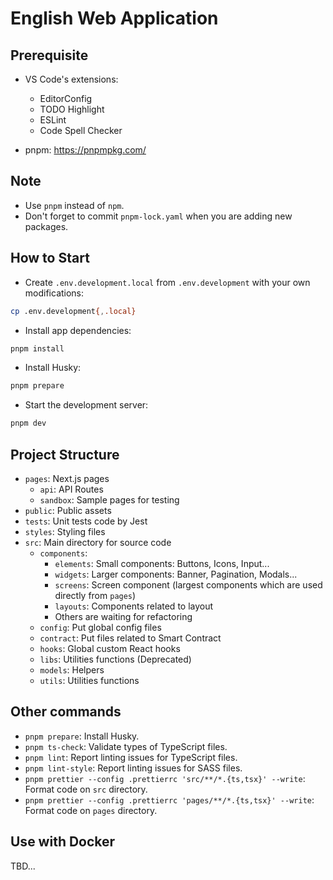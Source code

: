 # English Web Application

## Prerequisite

- VS Code's extensions:
  - EditorConfig
  - TODO Highlight
  - ESLint
  - Code Spell Checker

- pnpm: <https://pnpmpkg.com/>

## Note

- Use `pnpm` instead of `npm`.
- Don't forget to commit `pnpm-lock.yaml` when you are adding new packages.

## How to Start

- Create `.env.development.local` from `.env.development` with your own modifications:

```sh
cp .env.development{,.local}
```

- Install app dependencies:

```sh
pnpm install
```

- Install Husky:

```sh
pnpm prepare
```

- Start the development server:

```sh
pnpm dev
```

## Project Structure

- `pages`: Next.js pages
  - `api`: API Routes
  - `sandbox`: Sample pages for testing
- `public`: Public assets
- `tests`: Unit tests code by Jest
- `styles`: Styling files
- `src`: Main directory for source code
  - `components`:
    - `elements`: Small components: Buttons, Icons, Input...
    - `widgets`: Larger components: Banner, Pagination, Modals...
    - `screens`: Screen component (largest components which are used directly from `pages`)
    - `layouts`: Components related to layout
    - Others are waiting for refactoring
  - `config`: Put global config files
  - `contract`: Put files related to Smart Contract
  - `hooks`: Global custom React hooks
  - `libs`: Utilities functions (Deprecated)
  - `models`: Helpers
  - `utils`: Utilities functions

## Other commands

- `pnpm prepare`: Install Husky.
- `pnpm ts-check`: Validate types of TypeScript files.
- `pnpm lint`: Report linting issues for TypeScript files.
- `pnpm lint-style`: Report linting issues for SASS files.
- `pnpm prettier --config .prettierrc 'src/**/*.{ts,tsx}' --write`: Format code on `src` directory.
- `pnpm prettier --config .prettierrc 'pages/**/*.{ts,tsx}' --write`: Format code on `pages` directory.

## Use with Docker

TBD...
